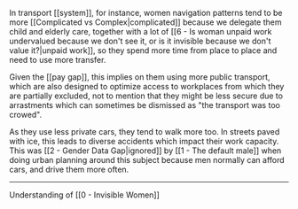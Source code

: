 In transport [[system]], for instance, women navigation patterns tend to be more [[Complicated vs Complex|complicated]] because we delegate them child and elderly care, together with a lot of [[6 - Is woman unpaid work undervalued because we don't see it, or is it invisible because we don't value it?|unpaid work]], so they spend more time from place to place and need to use more transfer.

Given the [[pay gap]], this implies on them using more public transport, which are also designed to optimize access to workplaces from which they are partially excluded, not to mention that they might be less secure due to arrastments which can sometimes be dismissed as "the transport was too crowed".

As they use less private cars, they tend to walk more too. In streets paved with ice, this leads to diverse accidents which impact their work capacity. This was [[2 - Gender Data Gap|ignored]] by [[1 - The default male]] when doing urban planning around this subject because men normally can afford cars, and drive them more often.

---

Understanding of [[0 - Invisible Women]]